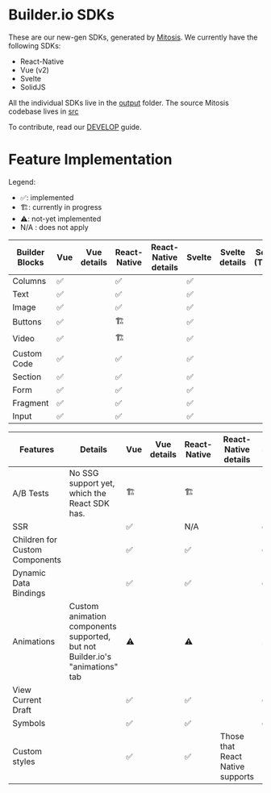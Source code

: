 # Builder.io SDKs

These are our new-gen SDKs, generated by [Mitosis](https://github.com/BuilderIO/mitosis). We currently have the following SDKs:

- React-Native
- Vue (v2)
- Svelte
- SolidJS

All the individual SDKs live in the [output](./output/) folder. The source Mitosis codebase lives in [src](./src/)

To contribute, read our [DEVELOP](./DEVELOP.md) guide.

# Feature Implementation

Legend:

- ✅: implemented
- 🏗: currently in progress
- ⚠️: not-yet implemented
- N/A : does not apply

| Builder Blocks | Vue | Vue details | React-Native | React-Native details | Svelte | Svelte details | Solid (TBD) | Solid details |
| -------------- | --- | ----------- | ------------ | -------------------- | ------ | -------------- | ----------- | ------------- |
| Columns        | ✅  |             | ✅           |                      | ✅     |                |
| Text           | ✅  |             | ✅           |                      | ✅     |                |
| Image          | ✅  |             | ✅           |                      | ✅     |                |
| Buttons        | ✅  |             | 🏗            |                      | ✅     |                |
| Video          | ✅  |             | 🏗            |                      | ✅     |                |
| Custom Code    | ✅  |             | ✅           |                      | ✅     |                |
| Section        | ✅  |             | ✅           |                      | ✅     |                |
| Form           | ✅  |             | ✅           |                      | ✅     |                |
| Fragment       | ✅  |             | ✅           |                      | ✅     |                |
| Input          | ✅  |             | ✅           |                      | ✅     |                |

| Features                       | Details                                                                      | Vue | Vue details | React-Native | React-Native details             | Svelte | Svelte details |
| ------------------------------ | ---------------------------------------------------------------------------- | --- | ----------- | ------------ | -------------------------------- | ------ | -------------- |
| A/B Tests                      | No SSG support yet, which the React SDK has.                                 | 🏗   |             | 🏗            |                                  | 🏗      |
| SSR                            |                                                                              | ✅  |             | N/A          |                                  | ✅     |
| Children for Custom Components |                                                                              | ✅  |             | ✅           |                                  | ✅     |
| Dynamic Data Bindings          |                                                                              | ✅  |             | ✅           |                                  | ✅     |
| Animations                     | Custom animation components supported, but not Builder.io's "animations" tab | ⚠️  |             | ⚠️           |                                  | ⚠️     |
| View Current Draft             |                                                                              | ✅  |             | ✅           |                                  | ✅     |
| Symbols                        |                                                                              | ✅  |             | ✅           |                                  | ✅     |
| Custom styles                  |                                                                              | ✅  |             | ✅           | Those that React Native supports |
